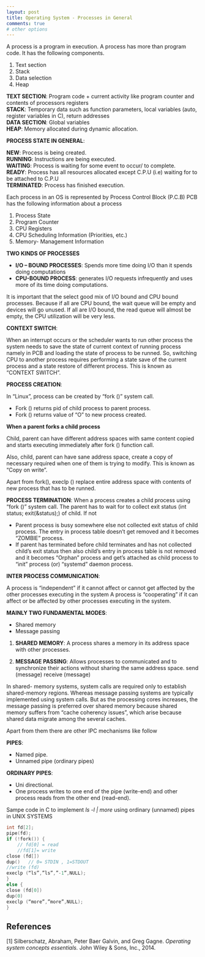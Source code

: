 ```yaml
---
layout: post
title: Operating System - Processes in General
comments: true
# other options
---
```


A process is a program in execution.
A process has more than program code.
It has the following components.
1.	Text section
2.	Stack
3.	Data selection
4.	Heap

__TEXT SECTION__: Program code + current activity like program counter and contents of processors registers <br/>
__STACK__: Temporary data such as function parameters, local variables (auto, register variables in C), return addresses <br/>
__DATA SECTION__: Global variables <br/>
__HEAP__: Memory allocated during dynamic allocation. <br/>


__PROCESS STATE IN GENERAL__:

__NEW__:   Process is being created. <br/>
__RUNNING__: Instructions are being executed. <br/>
__WAITING__:  Process is waiting for some event to occur/ to complete. <br/>
__READY__:  Process has all resources allocated except C.P.U (i.e) waiting for to be attached to C.P.U <br/>
__TERMINATED__:  Process has finished execution. <br/>


Each process in an OS is represented by 
Process Control Block (P.C.B)
PCB has the following information about a process
1.	Process State
2.	Program Counter
3.	CPU Registers
4.	CPU Scheduling Information (Priorities, etc.)
5.	Memory- Management Information

__TWO KINDS OF PROCESSES__
* __I/O – BOUND PROCESSES__: Spends more time doing I/O than it spends doing computations
* __CPU-BOUND PROCESS__: generates I/O requests infrequently and uses more of its time doing computations.
 
It is important that the select good mix of I/O bound and CPU bound processes. Because if all are CPU bound, the wait queue will be empty and devices will go unused. If all are I/O bound, the read queue will almost be empty, the CPU utilization will be very less.

__CONTEXT SWITCH__:

When an interrupt occurs or the scheduler wants to run other process the system needs to save the state of current context of running process namely in PCB and loading the state of process to be runned. So, switching CPU to another process requires performing a state save of the current process and a state restore of different process. This is known as “CONTEXT SWITCH”.

__PROCESS CREATION__:

In “Linux”, process can be created by “fork ()” system call.
* Fork () returns pid of child process to parent process.
* Fork () returns value of “O” to new process created.

__When a parent forks a child process__

Child, parent can have different address spaces with same content copied and starts executing immediately after fork () function call. 

Also, child, parent can have sane address space, create a copy of necessary required when one of them is trying to modify. This is known as “Copy on write”.

Apart from fork(), execlp () replace entire address space with contents of new process that has to be runned.

__PROCESS TERMINATION__:
When a process creates a child process using “fork ()” system call. The parent has to wait for to collect exit status (int status; exit(&status);) of child. If not
* Parent process is busy somewhere else not collected exit status of child process. The entry in process table doesn’t get removed and it becomes “ZOMBIE” process.
* If parent has terminated before child terminates and has not collected child’s exit status then also child’s entry in process table is not removed and it becomes “Orphan” process and get’s attached as child process to “init” process (or) “systemd” daemon process.

__INTER PROCESS COMMUNICATION__:

A process is “independent” if it cannot affect or cannot get affected by the other processes executing in the system
A process is “cooperating” if it can affect or be affected by other processes executing in the system.

__MAINLY TWO FUNDAMENTAL MODES__:
* Shared memory
* Message passing

1) __SHARED MEMORY__:
	A process shares a memory in its address space with other processes.

2) __MESSAGE PASSING__:
	Allows processes to communicated and to synchronize their actions without sharing the same address space.
	send (message)
	receive (message)

In shared- memory systems, system calls are required only to establish shared-memory regions. Whereas message passing systems are typically implemented using system calls.
But as the processing cores increases, the message passing is preferred over shared memory because shared memory suffers from “cache coherency issues”, which arise because shared data migrate among the several caches.

Apart from them there are other IPC mechanisms like follow

__PIPES__: 
* Named pipe.
* Unnamed pipe (ordinary pipes)

__ORDINARY PIPES__:
* Uni directional.
* One process writes to one end of the pipe (write-end) and other process reads from the other end (read-end).

Sampe code in C to implement *ls -l | more* using ordinary (unnamed) pipes in UNIX SYSTEMS

```C
int fd[2];
pipe(fd);
if (!fork()) {  
	// fd[0] = read
	//fd[1]= write
close (fd[])
dup()   // 0= STDIN , 1=STDOUT
//write (fd)
execlp (“ls”,”ls”,”-1”,NULL);
}
else {
close (fd[0])
dup(0)
execlp (“more”,”more”,NULL);
}
```


## References

[1] Silberschatz, Abraham, Peter Baer Galvin, and Greg Gagne. *Operating system concepts essentials.* John Wiley & Sons, Inc., 2014. <br>

<!-- ![_config.yml]({{ site.baseurl }}/images/config.png) -->

<!-- The easiest way to make your first post is to edit this one. Go into /_posts/ and update the Hello World markdown file. For more instructions head over to the [Jekyll Now repository](https://github.com/barryclark/jekyll-now) on GitHub. -->
